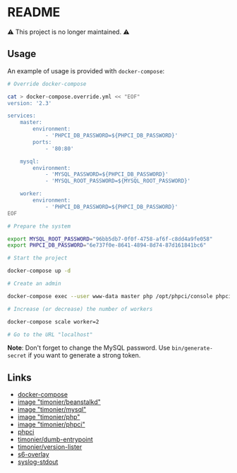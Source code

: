 # README

⚠️ This project is no longer maintained. ⚠️

## Usage

An example of usage is provided with `docker-compose`:

```sh
# Override docker-compose

cat > docker-compose.override.yml << "EOF"
version: '2.3'

services:
    master:
        environment:
            - 'PHPCI_DB_PASSWORD=${PHPCI_DB_PASSWORD}'
        ports:
            - '80:80'

    mysql:
        environment:
            - 'MYSQL_PASSWORD=${PHPCI_DB_PASSWORD}'
            - 'MYSQL_ROOT_PASSWORD=${MYSQL_ROOT_PASSWORD}'

    worker:
        environment:
            - 'PHPCI_DB_PASSWORD=${PHPCI_DB_PASSWORD}'
EOF

# Prepare the system

export MYSQL_ROOT_PASSWORD="96bb5db7-0f0f-4758-af6f-c8dd4a9fe058"
export PHPCI_DB_PASSWORD="6e737f0e-8641-4894-8d74-87d161841bc6"

# Start the project

docker-compose up -d

# Create an admin

docker-compose exec --user www-data master php /opt/phpci/console phpci:create-admin

# Increase (or decrease) the number of workers

docker-compose scale worker=2

# Go to the URL "localhost"
```

__Note__: Don't forget to change the MySQL password. Use `bin/generate-secret` if you want to generate a strong token.

## Links

* [docker-compose](https://docs.docker.com/compose/)
* [image "timonier/beanstalkd"](https://hub.docker.com/r/timonier/beanstalkd/)
* [image "timonier/mysql"](https://hub.docker.com/r/timonier/mysql/)
* [image "timonier/php"](https://hub.docker.com/r/timonier/php/)
* [image "timonier/phpci"](https://hub.docker.com/r/timonier/phpci/)
* [phpci](https://www.phptesting.org/)
* [timonier/dumb-entrypoint](https://github.com/timonier/dumb-entrypoint)
* [timonier/version-lister](https://github.com/timonier/version-lister)
* [s6-overlay](https://github.com/just-containers/s6-overlay)
* [syslog-stdout](https://github.com/timonier/syslog-stdout)
